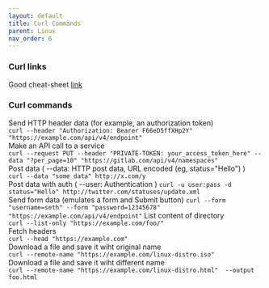 ```yaml
---
layout: default
title: Curl Commands
parent: Linux
nav_order: 6
---
```

### Curl links

Good cheat-sheet [link](https://megamorf.gitlab.io/cheat-sheets/curl/)


### Curl commands

Send HTTP header data (for example, an authorization token)   
```curl --header "Authorization: Bearer F66eD5ffXHp2Y" "https://example.com/api/v4/endpoint"```   
Make an API call to a service   
```curl --request PUT --header "PRIVATE-TOKEN: your_access_token_here" --data "?per_page=10" "https://gitlab.com/api/v4/namespaces"```   
Post data (  --data: HTTP post data, URL encoded (eg, status="Hello") )       
```curl --data "some data" http://x.com/y```   
Post data with auth   ( --user: Authentication ) 
```curl -u user:pass -d status="Hello" http://twitter.com/statuses/update.xml```        
Send form data (emulates a form and Submit button)
```curl --form "username=seth" --form "password=12345678" "https://example.com/api/v4/endpoint"```
List content of directory      
```curl --list-only "https://example.com/foo/"```   
Fetch headers      
```curl --head "https://example.com"```   
Download a file and save it wiht original name   
```curl --remote-name "https://example.com/linux-distro.iso"```   
Download a file and save it wiht different name   
```curl --remote-name "https://example.com/linux-distro.html"  --output foo.html``` 


